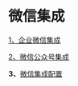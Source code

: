 # 微信集成



[1、企业微信集成](https://club.kingdee.com/forum.php?mod=viewthread&tid=1487095)

[2、微信公众号集成](https://club.kingdee.com/forum.php?mod=viewthread&tid=1487116)

**3、**[微信集成配置](http://club.kingdee.com/forum.php?mod=viewthread&tid=1398083)



